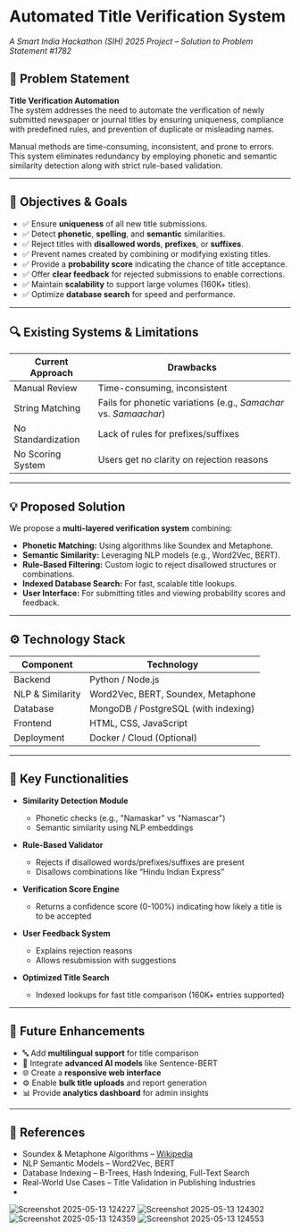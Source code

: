 # Automated Title Verification System

_A Smart India Hackathon (SIH) 2025 Project – Solution to Problem Statement #1782_

## 📌 Problem Statement

**Title Verification Automation**  
The system addresses the need to automate the verification of newly submitted newspaper or journal titles by ensuring uniqueness, compliance with predefined rules, and prevention of duplicate or misleading names.

Manual methods are time-consuming, inconsistent, and prone to errors. This system eliminates redundancy by employing phonetic and semantic similarity detection along with strict rule-based validation.

---

## 🎯 Objectives & Goals

- ✅ Ensure **uniqueness** of all new title submissions.
- ✅ Detect **phonetic**, **spelling**, and **semantic** similarities.
- ✅ Reject titles with **disallowed words**, **prefixes**, or **suffixes**.
- ✅ Prevent names created by combining or modifying existing titles.
- ✅ Provide a **probability score** indicating the chance of title acceptance.
- ✅ Offer **clear feedback** for rejected submissions to enable corrections.
- ✅ Maintain **scalability** to support large volumes (160K+ titles).
- ✅ Optimize **database search** for speed and performance.

---

## 🔍 Existing Systems & Limitations

| Current Approach | Drawbacks |
|------------------|-----------|
| Manual Review | Time-consuming, inconsistent |
| String Matching | Fails for phonetic variations (e.g., _Samachar_ vs. _Samaachar_) |
| No Standardization | Lack of rules for prefixes/suffixes |
| No Scoring System | Users get no clarity on rejection reasons |

---

## 💡 Proposed Solution

We propose a **multi-layered verification system** combining:

- **Phonetic Matching:** Using algorithms like Soundex and Metaphone.
- **Semantic Similarity:** Leveraging NLP models (e.g., Word2Vec, BERT).
- **Rule-Based Filtering:** Custom logic to reject disallowed structures or combinations.
- **Indexed Database Search:** For fast, scalable title lookups.
- **User Interface:** For submitting titles and viewing probability scores and feedback.

---

## ⚙️ Technology Stack

| Component | Technology |
|----------|------------|
| Backend | Python / Node.js |
| NLP & Similarity | Word2Vec, BERT, Soundex, Metaphone |
| Database | MongoDB / PostgreSQL (with indexing) |
| Frontend | HTML, CSS, JavaScript |
| Deployment | Docker / Cloud (Optional) |

---

## 🧪 Key Functionalities

- **Similarity Detection Module**
  - Phonetic checks (e.g., "Namaskar" vs "Namascar")
  - Semantic similarity using NLP embeddings

- **Rule-Based Validator**
  - Rejects if disallowed words/prefixes/suffixes are present
  - Disallows combinations like “Hindu Indian Express”

- **Verification Score Engine**
  - Returns a confidence score (0-100%) indicating how likely a title is to be accepted

- **User Feedback System**
  - Explains rejection reasons
  - Allows resubmission with suggestions

- **Optimized Title Search**
  - Indexed lookups for fast title comparison (160K+ entries supported)

---

## 🔮 Future Enhancements

- 🔤 Add **multilingual support** for title comparison
- 🤖 Integrate **advanced AI models** like Sentence-BERT
- 🌐 Create a **responsive web interface**
- ⚙️ Enable **bulk title uploads** and report generation
- 📊 Provide **analytics dashboard** for admin insights

---

## 📝 References

- Soundex & Metaphone Algorithms – [Wikipedia](https://en.wikipedia.org/wiki/Soundex)
- NLP Semantic Models – Word2Vec, BERT
- Database Indexing – B-Trees, Hash Indexing, Full-Text Search
- Real-World Use Cases – Title Validation in Publishing Industries
- 
![Screenshot 2025-05-13 124227](https://github.com/user-attachments/assets/8fa6f54b-bad7-40b2-a9ed-63fa48ea7fc5)
![Screenshot 2025-05-13 124302](https://github.com/user-attachments/assets/e3562aab-152d-4746-a430-dbc7215a0fcc)
![Screenshot 2025-05-13 124359](https://github.com/user-attachments/assets/819baa29-8f88-45e3-ba63-43ac9752aff6)
![Screenshot 2025-05-13 124553](https://github.com/user-attachments/assets/7163f13b-2cab-4787-98e6-9cc17e307e25)





